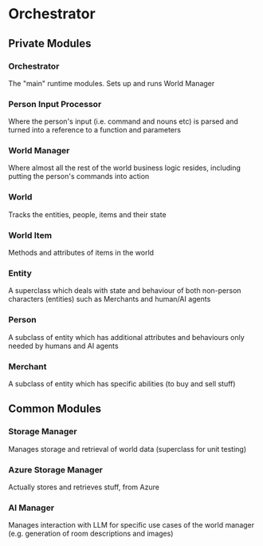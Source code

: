 # Orchestrator

## Private Modules

### Orchestrator

The "main" runtime modules. Sets up and runs World Manager

### Person Input Processor

Where the person's input (i.e. command and nouns etc) is parsed and turned into a reference to a function and parameters

### World Manager

Where almost all the rest of the world business logic resides, including putting the person's commands into action

### World

Tracks the entities, people, items and their state

### World Item

Methods and attributes of items in the world

### Entity

A superclass which deals with state and behaviour of both non-person characters (entities) such as Merchants and human/AI agents

### Person

A subclass of entity which has additional attributes and behaviours only needed by humans and AI agents

### Merchant

A subclass of entity which has specific abilities (to buy and sell stuff)

## Common Modules

### Storage Manager

Manages storage and retrieval of world data (superclass for unit testing)

### Azure Storage Manager

Actually stores and retrieves stuff, from Azure

### AI Manager

Manages interaction with LLM for specific use cases of the world manager (e.g. generation of room descriptions and images)
